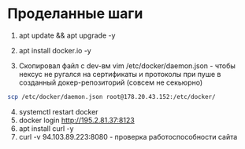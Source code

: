 # Проделанные шаги

1. apt update && apt upgrade -y
2. apt install docker.io -y

3. Скопировал файл с dev-вм vim /etc/docker/daemon.json - чтобы нексус не ругался на сертификаты и протоколы при пуше в созданный докер-репозиторий (совсем не секьюрно)

```bash
scp /etc/docker/daemon.json root@178.20.43.152:/etc/docker/
```

4. systemctl restart docker
5. docker login http://195.2.81.37:8123
6. apt install curl -y
7. curl -v 94.103.89.223:8080 - проверка работоспособности сайта